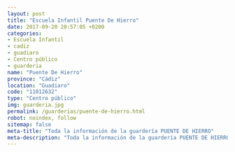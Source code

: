 ```yaml
---
layout: post
title: "Escuela Infantil Puente De Hierro"
date: 2017-09-20 20:57:05 +0200
categories:
- Escuela Infantil
- cadiz
- guadiaro
- Centro público
- guarderia
name: "Puente De Hierro"
province: "Cádiz"
location: "Guadiaro"
code: "11012632"
type: "Centro público"
img: guarderia.jpg
permalink: /guarderias/puente-de-hierro.html
robot: noindex, follow
sitemap: false
meta-title: "Toda la información de la guardería PUENTE DE HIERRO"
meta-description: "Toda la información de la guardería PUENTE DE HIERRO"
---
```

